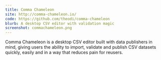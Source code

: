 ```yaml
---
title: Comma Chameleon
site: http://comma-chameleon.io/
code: https://github.com/theodi/comma-chameleon
blurb: A desktop CSV editor with validation magic
screenshot: commachameleon.png
---
```


Comma Chameleon is a desktop CSV editor built with data publishers in mind, giving users the ability to import, validate and publish CSV datasets quickly, easily and in a way that reduces pain for reusers.
